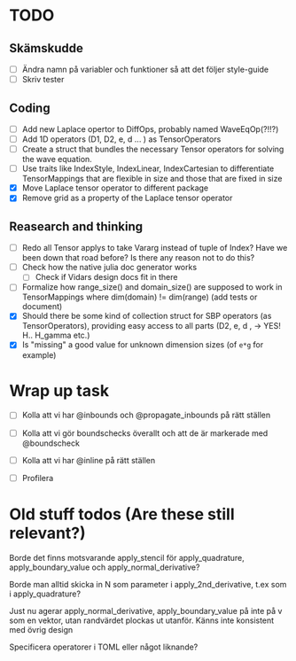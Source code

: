# TODO

## Skämskudde
 - [ ] Ändra namn på variabler och funktioner så att det följer style-guide
 - [ ] Skriv tester

## Coding
 - [ ] Add new Laplace opertor to DiffOps, probably named WaveEqOp(?!!?)
 - [ ] Add 1D operators (D1, D2, e, d ... ) as TensorOperators
 - [ ] Create a struct that bundles the necessary Tensor operators for solving the wave equation.
 - [ ] Use traits like IndexStyle, IndexLinear, IndexCartesian to differentiate
    TensorMappings that are flexible in size and those that are fixed in size
 - [x] Move Laplace tensor operator to different package
 - [x] Remove grid as a property of the Laplace tensor operator

## Reasearch and thinking
 - [ ] Redo all Tensor applys to take Vararg instead of tuple of Index?
    Have we been down that road before? Is there any reason not to do this?
 - [ ] Check how the native julia doc generator works
    - [ ] Check if Vidars design docs fit in there
 - [ ] Formalize how range_size() and domain_size() are supposed to work in TensorMappings where dim(domain) != dim(range) (add tests or document)
 - [x] Should there be some kind of collection struct for SBP operators (as TensorOperators), providing easy access to all parts (D2, e, d , -> YES!
 H.. H_gamma etc.)
 - [x] Is "missing" a good value for unknown dimension sizes (of `e*g` for example)

# Wrap up task

 - [ ] Kolla att vi har @inbounds och @propagate_inbounds på rätt ställen
 - [ ] Kolla att vi gör boundschecks överallt och att de är markerade med @boundscheck
 - [ ] Kolla att vi har @inline på rätt ställen
 - [ ] Profilera


# Old stuff todos (Are these still relevant?)
Borde det finns motsvarande apply_stencil för apply_quadrature,
apply_boundary_value och apply_normal_derivative?

Borde man alltid skicka in N som parameter i apply_2nd_derivative, t.ex som i
apply_quadrature?

Just nu agerar apply_normal_derivative, apply_boundary_value på inte på v som
en vektor, utan randvärdet plockas ut utanför. Känns inte konsistent med övrig
design

Specificera operatorer i TOML eller något liknande?